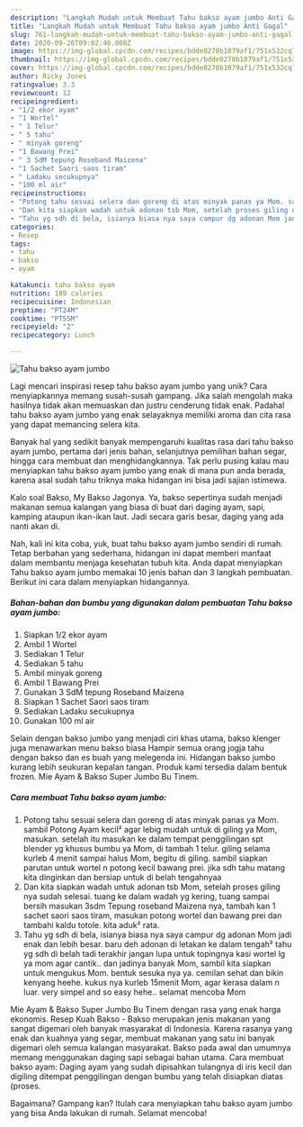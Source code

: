 ```yaml
---
description: "Langkah Mudah untuk Membuat Tahu bakso ayam jumbo Anti Gagal"
title: "Langkah Mudah untuk Membuat Tahu bakso ayam jumbo Anti Gagal"
slug: 761-langkah-mudah-untuk-membuat-tahu-bakso-ayam-jumbo-anti-gagal
date: 2020-09-26T09:02:46.008Z
image: https://img-global.cpcdn.com/recipes/bdde0278b1079af1/751x532cq70/tahu-bakso-ayam-jumbo-foto-resep-utama.jpg
thumbnail: https://img-global.cpcdn.com/recipes/bdde0278b1079af1/751x532cq70/tahu-bakso-ayam-jumbo-foto-resep-utama.jpg
cover: https://img-global.cpcdn.com/recipes/bdde0278b1079af1/751x532cq70/tahu-bakso-ayam-jumbo-foto-resep-utama.jpg
author: Ricky Jones
ratingvalue: 3.3
reviewcount: 12
recipeingredient:
- "1/2 ekor ayam"
- "1 Wortel"
- " 1 Telur"
- " 5 tahu"
- " minyak goreng"
- "1 Bawang Prei"
- " 3 SdM tepung Roseband Maizena"
- "1 Sachet Saori saos tiram"
- " Ladaku secukupnya"
- "100 ml air"
recipeinstructions:
- "Potong tahu sesuai selera dan goreng di atas minyak panas ya Mom. sambil Potong Ayam kecil² agar lebig mudah untuk di giling ya Mom, masukan. setelah itu masukan ke dalam tempat penggilingan spt blender yg khusus bumbu ya Mom, di tambah 1 telur. giling selama kurleb 4 menit sampai halus Mom, begitu di giling. sambil siapkan parutan untuk wortel n potong kecil bawang prei. jika sdh tahu matang kita dinginkan dan bersiap untuk di belah tengahnyaa"
- "Dan kita siapkan wadah untuk adonan tsb Mom, setelah proses giling nya sudah selesai. tuang ke dalam wadah yg kering, tuang sampai bersih masukan 3sdm Tepung roseband Maizena nya, tambah kan 1 sachet saori saos tiram, masukan potong wortel dan bawang prei dan tambahi kaldu totole. kita aduk² rata."
- "Tahu yg sdh di bela, isianya biasa nya saya campur dg adonan Mom jadi enak dan lebih besar. baru deh adonan di letakan ke dalam tengah² tahu yg sdh di belah tadi terakhir jangan lupa untuk topingnya kasi wortel lg ya mom agar cantik.. dan jadinya banyak Mom, sambil kita siapkan untuk mengukus Mom. bentuk sesuka nya ya. cemilan sehat dan bikin kenyang heehe. kukus nya kurleb 15menit Mom, agar kerasa dalam n luar. very simpel and so easy hehe.. selamat mencoba Mom"
categories:
- Resep
tags:
- tahu
- bakso
- ayam

katakunci: tahu bakso ayam 
nutrition: 189 calories
recipecuisine: Indonesian
preptime: "PT24M"
cooktime: "PT55M"
recipeyield: "2"
recipecategory: Lunch

---
```



![Tahu bakso ayam jumbo](https://img-global.cpcdn.com/recipes/bdde0278b1079af1/751x532cq70/tahu-bakso-ayam-jumbo-foto-resep-utama.jpg)

Lagi mencari inspirasi resep tahu bakso ayam jumbo yang unik? Cara menyiapkannya memang susah-susah gampang. Jika salah mengolah maka hasilnya tidak akan memuaskan dan justru cenderung tidak enak. Padahal tahu bakso ayam jumbo yang enak selayaknya memiliki aroma dan cita rasa yang dapat memancing selera kita.

Banyak hal yang sedikit banyak mempengaruhi kualitas rasa dari tahu bakso ayam jumbo, pertama dari jenis bahan, selanjutnya pemilihan bahan segar, hingga cara membuat dan menghidangkannya. Tak perlu pusing kalau mau menyiapkan tahu bakso ayam jumbo yang enak di mana pun anda berada, karena asal sudah tahu triknya maka hidangan ini bisa jadi sajian istimewa.

Kalo soal Bakso, My Bakso Jagonya. Ya, bakso sepertinya sudah menjadi makanan semua kalangan yang biasa di buat dari daging ayam, sapi, kamping ataupun ikan-ikan laut. Jadi secara garis besar, daging yang ada nanti akan di.


Nah, kali ini kita coba, yuk, buat tahu bakso ayam jumbo sendiri di rumah. Tetap berbahan yang sederhana, hidangan ini dapat memberi manfaat dalam membantu menjaga kesehatan tubuh kita. Anda dapat menyiapkan Tahu bakso ayam jumbo memakai 10 jenis bahan dan 3 langkah pembuatan. Berikut ini cara dalam menyiapkan hidangannya.

<!--inarticleads1-->

##### Bahan-bahan dan bumbu yang digunakan dalam pembuatan Tahu bakso ayam jumbo:

1. Siapkan 1/2 ekor ayam
1. Ambil 1 Wortel
1. Sediakan  1 Telur
1. Sediakan  5 tahu
1. Ambil  minyak goreng
1. Ambil 1 Bawang Prei
1. Gunakan  3 SdM tepung Roseband Maizena
1. Siapkan 1 Sachet Saori saos tiram
1. Sediakan  Ladaku secukupnya
1. Gunakan 100 ml air


Selain dengan bakso jumbo yang menjadi ciri khas utama, bakso klenger juga menawarkan menu bakso biasa Hampir semua orang jogja tahu dengan bakso dan es buah yang melegenda ini. Hidangan bakso jumbo kurang lebih seukuran kepalan tangan. Produk kami tersedia dalam bentuk frozen. Mie Ayam &amp; Bakso Super Jumbo Bu Tinem. 

<!--inarticleads2-->

##### Cara membuat Tahu bakso ayam jumbo:

1. Potong tahu sesuai selera dan goreng di atas minyak panas ya Mom. sambil Potong Ayam kecil² agar lebig mudah untuk di giling ya Mom, masukan. setelah itu masukan ke dalam tempat penggilingan spt blender yg khusus bumbu ya Mom, di tambah 1 telur. giling selama kurleb 4 menit sampai halus Mom, begitu di giling. sambil siapkan parutan untuk wortel n potong kecil bawang prei. jika sdh tahu matang kita dinginkan dan bersiap untuk di belah tengahnyaa
1. Dan kita siapkan wadah untuk adonan tsb Mom, setelah proses giling nya sudah selesai. tuang ke dalam wadah yg kering, tuang sampai bersih masukan 3sdm Tepung roseband Maizena nya, tambah kan 1 sachet saori saos tiram, masukan potong wortel dan bawang prei dan tambahi kaldu totole. kita aduk² rata.
1. Tahu yg sdh di bela, isianya biasa nya saya campur dg adonan Mom jadi enak dan lebih besar. baru deh adonan di letakan ke dalam tengah² tahu yg sdh di belah tadi terakhir jangan lupa untuk topingnya kasi wortel lg ya mom agar cantik.. dan jadinya banyak Mom, sambil kita siapkan untuk mengukus Mom. bentuk sesuka nya ya. cemilan sehat dan bikin kenyang heehe. kukus nya kurleb 15menit Mom, agar kerasa dalam n luar. very simpel and so easy hehe.. selamat mencoba Mom


Mie Ayam &amp; Bakso Super Jumbo Bu Tinem dengan rasa yang enak harga ekonomis. Resep Kuah Bakso - Bakso merupakan jenis makanan yang sangat digemari oleh banyak masyarakat di Indonesia. Karena rasanya yang enak dan kuahnya yang segar, membuat makanan yang satu ini banyak digemari oleh semua kalangan masyarakat. Bakso pada awal dan umumnya memang menggunakan daging sapi sebagai bahan utama. Cara membuat bakso ayam: Daging ayam yang sudah dipisahkan tulangnya di iris kecil dan digiling ditempat penggilingan dengan bumbu yang telah disiapkan diatas (proses. 

Bagaimana? Gampang kan? Itulah cara menyiapkan tahu bakso ayam jumbo yang bisa Anda lakukan di rumah. Selamat mencoba!
